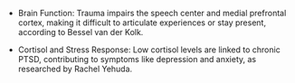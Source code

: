 - Brain Function: Trauma impairs the speech center and medial prefrontal cortex, making it difficult to articulate experiences or stay present, according to Bessel van der Kolk.

- Cortisol and Stress Response: Low cortisol levels are linked to chronic PTSD, contributing to symptoms like depression and anxiety, as researched by Rachel Yehuda.